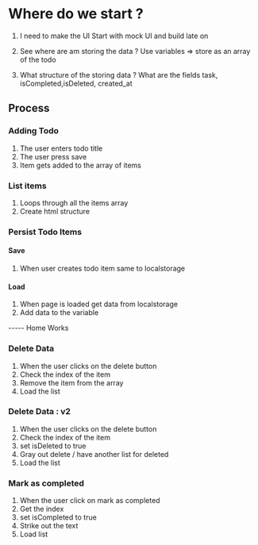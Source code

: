 # Where do we start ? 
1. I need to make the UI 
Start with mock UI and build late on

2. See where are am storing the data ? 
Use variables => store as an array of the todo

3. What structure of the storing data ?  What are the fields
task, isCompleted,isDeleted, created_at




## Process

### Adding Todo
1. The user enters todo title
2. The user press save 
3.  Item gets added to the array of items

### List items
1. Loops through all the items array
2. Create html structure


### Persist Todo Items
#### Save
1. When user creates todo item same to localstorage

#### Load
1. When page is loaded get data from localstorage
2. Add data to the variable



----- Home Works


### Delete Data
1. When the user clicks on the delete button
2. Check the index of the item 
3. Remove the item from the array
4. Load the list

### Delete Data : v2
1. When the user clicks on the delete button
2. Check the index of the item 
3. set isDeleted to true
4. Gray out delete / have another list for deleted
5. Load the list


### Mark as completed
1. When the user click on mark as completed
2. Get the index
3. set isCompleted to true
4. Strike out the text
5. Load list
